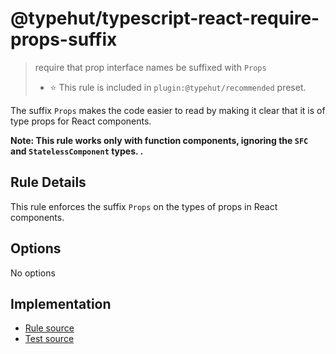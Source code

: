 # @typehut/typescript-react-require-props-suffix
> require that prop interface names be suffixed with `Props`
> - ⭐️ This rule is included in `plugin:@typehut/recommended` preset.

The suffix `Props` makes the code easier to read by making it clear that it is of type props for React components.

**Note: This rule works only with function components, ignoring the `SFC` and `StatelessComponent` types. .**

## Rule Details

This rule enforces the suffix `Props` on the types of props in React components.

## Options

No options

## Implementation

- [Rule source](../../lib/rules/typescript-react-require-props-suffix.js)
- [Test source](../../tests/lib/rules/typescript-react-require-props-suffix.js)
